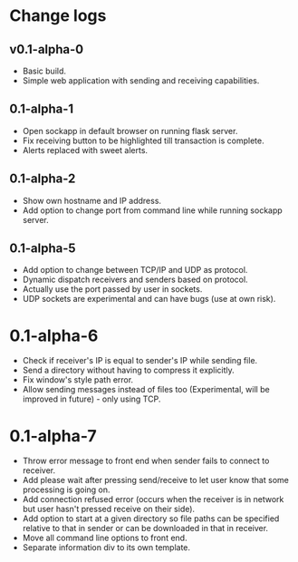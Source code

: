 # Change logs

## v0.1-alpha-0

- Basic build.
- Simple web application with sending and receiving capabilities.

## 0.1-alpha-1

- Open sockapp in default browser on running flask server.
- Fix receiving button to be highlighted till transaction is complete.
- Alerts replaced with sweet alerts.

## 0.1-alpha-2

- Show own hostname and IP address.
- Add option to change port from command line while running sockapp server.

## 0.1-alpha-5

- Add option to change between TCP/IP and UDP as protocol.
- Dynamic dispatch receivers and senders based on protocol.
- Actually use the port passed by user in sockets.
- UDP sockets are experimental and can have bugs (use at own risk).

# 0.1-alpha-6

- Check if receiver's IP is equal to sender's IP while sending file.
- Send a directory without having to compress it explicitly.
- Fix window's style path error.
- Allow sending messages instead of files too (Experimental, will be improved in future) - only using TCP.

# 0.1-alpha-7

- Throw error message to front end when sender fails to connect to receiver.
- Add please wait after pressing send/receive to let user know that some processing is going on.
- Add connection refused error (occurs when the receiver is in network but user hasn't pressed receive on their side).
- Add option to start at a given directory so file paths can be specified relative to that in sender or can be downloaded in that in receiver.
- Move all command line options to front end.
- Separate information div to its own template.